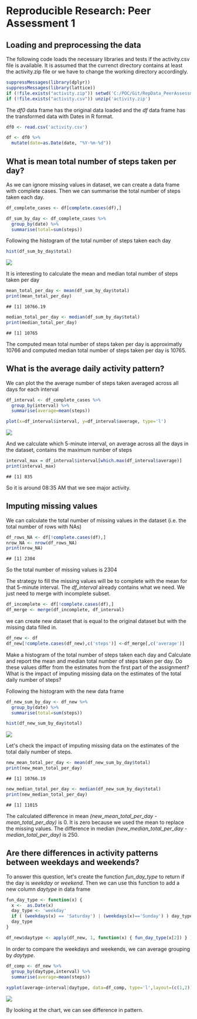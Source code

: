# Reproducible Research: Peer Assessment 1


## Loading and preprocessing the data
The following code loads the necessary libraries and tests if the activity.csv file is available.
It is assumed that the currenct directory contains at least the activity.zip file or we have to change the
working directory accordingly. 

```r
suppressMessages(library(dplyr))
suppressMessages(library(lattice))
if (!file.exists("activity.zip")) setwd('C:/POC/Git/RepData_PeerAssessment1') #setting according to user environment
if (!file.exists("activity.csv")) unzip('activity.zip')
```

The *df0* data frame has the original data loaded and the *df* data frame has the transformed data with Dates in R format.

```r
df0 <- read.csv('activity.csv')

df <- df0 %>%
  mutate(date=as.Date(date, "%Y-%m-%d"))
```

## What is mean total number of steps taken per day?

As we can ignore missing values in dataset, we can create a data frame with complete cases. 
Then we can summarise the total number of steps taken each day. 

```r
df_complete_cases <- df[complete.cases(df),]

df_sum_by_day <- df_complete_cases %>%
  group_by(date) %>%
  summarise(total=sum(steps))
```

Following the histogram of the total number of steps taken each day

```r
hist(df_sum_by_day$total)
```

![](PA1_template_files/figure-html/unnamed-chunk-4-1.png)<!-- -->

It is interesting to calculate the mean and median total number of steps taken per day

```r
mean_total_per_day <- mean(df_sum_by_day$total)
print(mean_total_per_day)
```

```
## [1] 10766.19
```

```r
median_total_per_day <- median(df_sum_by_day$total)
print(median_total_per_day)
```

```
## [1] 10765
```

The computed mean total number of steps taken per day is approximatly 10766 and computed median total number of steps taken per day is 10765.

## What is the average daily activity pattern?

We can plot the the average number of steps taken averaged across all days for each interval


```r
df_interval <- df_complete_cases %>%
  group_by(interval) %>%
  summarise(average=mean(steps))

plot(x=df_interval$interval, y=df_interval$average, type='l')
```

![](PA1_template_files/figure-html/unnamed-chunk-6-1.png)<!-- -->

And we calculate which 5-minute interval, on average across all the days in the dataset, contains the maximum number of steps

```r
interval_max = df_interval$interval[which.max(df_interval$average)]
print(interval_max)
```

```
## [1] 835
```
So it is around 08:35 AM that we see major activity.

## Imputing missing values

We can calculate the total number of missing values in the dataset (i.e. the total number of rows with NAs)


```r
df_rows_NA <- df[!complete.cases(df),]
nrow_NA <- nrow(df_rows_NA)
print(nrow_NA)
```

```
## [1] 2304
```
So the total number of missing values is 2304

The strategy to fill the missing values will be to complete with the mean for that 5-minute interval.
The *df_interval* already contains what we need. We just need to merge with incomplete subset.


```r
df_incomplete <- df[!complete.cases(df),]
df_merge <- merge(df_incomplete, df_interval)
```

we can create new dataset that is equal to the original dataset but with the missing data filled in.

```r
df_new <- df
df_new[!complete.cases(df_new),c('steps')] <-df_merge[,c('average')]
```
Make a histogram of the total number of steps taken each day and Calculate and report the mean and median total number of steps taken per day. Do these values differ from the estimates from the first part of the assignment? What is the impact of imputing missing data on the estimates of the total daily number of steps?

Following the histogram with the new data frame

```r
df_new_sum_by_day <- df_new %>%
  group_by(date) %>%
  summarise(total=sum(steps))

hist(df_new_sum_by_day$total)
```

![](PA1_template_files/figure-html/unnamed-chunk-11-1.png)<!-- -->

Let's check the impact of imputing missing data on the estimates of the total daily number of steps.


```r
new_mean_total_per_day <- mean(df_new_sum_by_day$total)
print(new_mean_total_per_day)
```

```
## [1] 10766.19
```

```r
new_median_total_per_day <- median(df_new_sum_by_day$total)
print(new_median_total_per_day)
```

```
## [1] 11015
```

The calculated difference in mean *(new_mean_total_per_day - mean_total_per_day)* is 0. It is zero because 
we used the mean to replace the missing values.
The difference in median *(new_median_total_per_day - median_total_per_day)* is 250.

## Are there differences in activity patterns between weekdays and weekends?

To answer this question, let's create the function *fun_day_type* to return if the day is *weekday* or *weekend*.
Then we can use this function to add a new column *daytype* in data frame


```r
fun_day_type <- function(x) {
  x <-  as.Date(x)
  day_type <- 'weekday'
  if ( (weekdays(x) == 'Saturday') | (weekdays(x)=='Sunday') ) day_type='weekend'
  day_type
}

df_new$daytype <- apply(df_new, 1, function(x) { fun_day_type(x[2]) } )
```

In order to compare the weekdays and weekends, we can average grouping by *daytype*.


```r
df_comp <- df_new %>% 
  group_by(daytype,interval) %>%
  summarise(average=mean(steps))
  
xyplot(average~interval|daytype, data=df_comp, type='l',layout=(c(1,2)))
```

![](PA1_template_files/figure-html/unnamed-chunk-14-1.png)<!-- -->

By looking at the chart, we can see difference in pattern.
